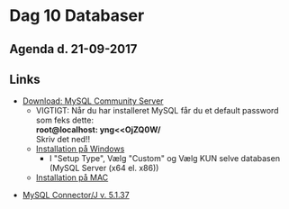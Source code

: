 # Dag 10 Databaser
## Agenda d. 21-09-2017


## Links
* [Download: MySQL Community Server](https://dev.mysql.com/downloads/mysql/)
  * VIGTIGT: Når du har installeret MySQL får du et default password som feks dette:     
   **root@localhost: yng<<OjZQ0W/**      
   Skriv det ned!!
   * [Installation på Windows](https://www.youtube.com/watch?v=LnOnzNQnJMU)
     * I "Setup Type", Vælg "Custom" og Vælg KUN selve databasen (MySQL Server (x64 el. x86))
   * [Installation på MAC](https://www.youtube.com/watch?v=1C6ljG6FzNI)
<!--* [Download DataGrip](https://www.jetbrains.com/datagrip/download/)-->
* [MySQL Connector/J v. 5.1.37](https://github.com/dat17v1/2_10_databaser/raw/master/jdbc_driver/mysql-connector-java-5.1.37-bin.jar)
